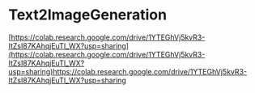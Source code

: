 # Text2ImageGeneration

[https://colab.research.google.com/drive/1YTEGhVj5kvR3-ItZsI87KAhqjEuTl_WX?usp=sharing](https://colab.research.google.com/drive/1YTEGhVj5kvR3-ItZsI87KAhqjEuTl_WX?usp=sharing)https://colab.research.google.com/drive/1YTEGhVj5kvR3-ItZsI87KAhqjEuTl_WX?usp=sharing
